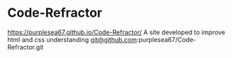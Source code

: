 # Code-Refractor
https://purplesea67.github.io/Code-Refractor/
A site developed to improve html and css understanding
git@github.com:purplesea67/Code-Refractor.git
